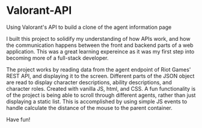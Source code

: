 # Valorant-API
Using Valorant's API to build a clone of the agent information page


I built this project to solidify my understanding of how APIs work, and how the communication happens between the front and backend parts of a web application. 
This was a great learning expereince as it was my first step into becoming more of a full-stack developer. 

The project works by reading data from the agent endpoint of Riot Games' REST API, and displaying it to the screen. Different parts of the JSON object are read to display character descriptions, ability descriptions, and character roles. 
Created with vanilla JS, html, and CSS. A fun functionality is of the project is being able to scroll through different agents, rather than just displaying a static list.
This is accomplished by using simple JS events to handle calculate the distance of the mouse to the parent container. 

Have fun!
